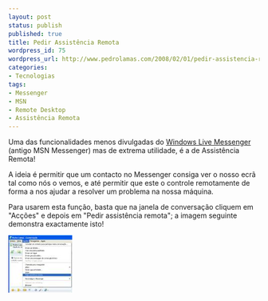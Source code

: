 ```yaml
---
layout: post
status: publish
published: true
title: Pedir Assistência Remota
wordpress_id: 75
wordpress_url: http://www.pedrolamas.com/2008/02/01/pedir-assistencia-remota/
categories:
- Tecnologias
tags:
- Messenger
- MSN
- Remote Desktop
- Assistência Remota
---
```

Uma das funcionalidades menos divulgadas do [Windows Live Messenger](http://messenger.live.com/) (antigo MSN Messenger) mas de extrema utilidade, é a de Assistência Remota!

A ideia é permitir que um contacto no Messenger consiga ver o nosso ecrã tal como nós o vemos, e até permitir que este o controle remotamente de forma a nos ajudar a resolver um problema na nossa máquina.

Para usarem esta função, basta que na janela de conversação cliquem em "Acções" e depois em "Pedir assistência remota"; a imagem seguinte demonstra exactamente isto!

[![Assistência Remota](/wp-content/uploads/2008/02/remote-assistance.thumbnail.jpg)](/wp-content/uploads/2008/02/remote-assistance.jpg "Assistência Remota")
